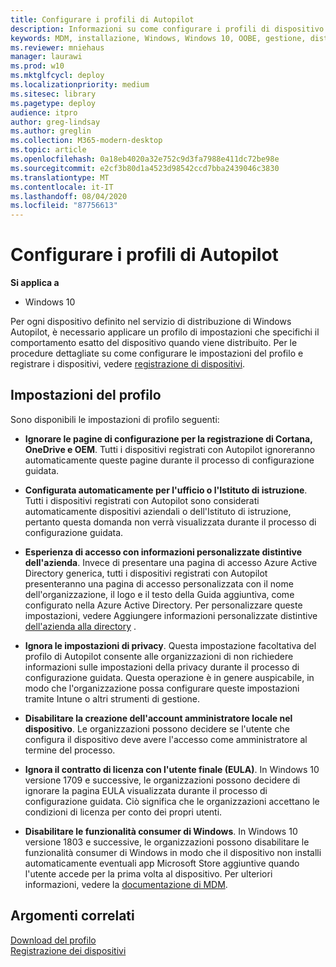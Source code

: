 ```yaml
---
title: Configurare i profili di Autopilot
description: Informazioni su come configurare i profili di dispositivo durante l'esecuzione di una distribuzione di Windows Autopilot.
keywords: MDM, installazione, Windows, Windows 10, OOBE, gestione, distribuzione, Autopilot, ZTD, zero-touch, partner, msfb, Intune
ms.reviewer: mniehaus
manager: laurawi
ms.prod: w10
ms.mktglfcycl: deploy
ms.localizationpriority: medium
ms.sitesec: library
ms.pagetype: deploy
audience: itpro
author: greg-lindsay
ms.author: greglin
ms.collection: M365-modern-desktop
ms.topic: article
ms.openlocfilehash: 0a18eb4020a32e752c9d3fa7988e411dc72be98e
ms.sourcegitcommit: e2cf3b80d1a4523d98542ccd7bba2439046c3830
ms.translationtype: MT
ms.contentlocale: it-IT
ms.lasthandoff: 08/04/2020
ms.locfileid: "87756613"
---
```

# <a name="configure-autopilot-profiles"></a>Configurare i profili di Autopilot

**Si applica a**

-   Windows 10

Per ogni dispositivo definito nel servizio di distribuzione di Windows Autopilot, è necessario applicare un profilo di impostazioni che specifichi il comportamento esatto del dispositivo quando viene distribuito. Per le procedure dettagliate su come configurare le impostazioni del profilo e registrare i dispositivi, vedere [registrazione di dispositivi](add-devices.md#registering-devices).

## <a name="profile-settings"></a>Impostazioni del profilo

Sono disponibili le impostazioni di profilo seguenti:

-   **Ignorare le pagine di configurazione per la registrazione di Cortana, OneDrive e OEM**. Tutti i dispositivi registrati con Autopilot ignoreranno automaticamente queste pagine durante il processo di configurazione guidata.

-   **Configurata automaticamente per l'ufficio o l'Istituto di istruzione**. Tutti i dispositivi registrati con Autopilot sono considerati automaticamente dispositivi aziendali o dell'Istituto di istruzione, pertanto questa domanda non verrà visualizzata durante il processo di configurazione guidata.

-   **Esperienza di accesso con informazioni personalizzate distintive dell'azienda**. Invece di presentare una pagina di accesso Azure Active Directory generica, tutti i dispositivi registrati con Autopilot presenteranno una pagina di accesso personalizzata con il nome dell'organizzazione, il logo e il testo della Guida aggiuntiva, come configurato nella Azure Active Directory. Per personalizzare queste impostazioni, vedere Aggiungere informazioni personalizzate distintive [dell'azienda alla directory](https://docs.microsoft.com/azure/active-directory/customize-branding#add-company-branding-to-your-directory) .

-   **Ignora le impostazioni di privacy**. Questa impostazione facoltativa del profilo di Autopilot consente alle organizzazioni di non richiedere informazioni sulle impostazioni della privacy durante il processo di configurazione guidata. Questa operazione è in genere auspicabile, in modo che l'organizzazione possa configurare queste impostazioni tramite Intune o altri strumenti di gestione.

-   **Disabilitare la creazione dell'account amministratore locale nel dispositivo**. Le organizzazioni possono decidere se l'utente che configura il dispositivo deve avere l'accesso come amministratore al termine del processo.

-   **Ignora il contratto di licenza con l'utente finale (EULA)**. In Windows 10 versione 1709 e successive, le organizzazioni possono decidere di ignorare la pagina EULA visualizzata durante il processo di configurazione guidata. Ciò significa che le organizzazioni accettano le condizioni di licenza per conto dei propri utenti.

-   **Disabilitare le funzionalità consumer di Windows**. In Windows 10 versione 1803 e successive, le organizzazioni possono disabilitare le funzionalità consumer di Windows in modo che il dispositivo non installi automaticamente eventuali app Microsoft Store aggiuntive quando l'utente accede per la prima volta al dispositivo. Per ulteriori informazioni, vedere la [documentazione di MDM](https://docs.microsoft.com/windows/client-management/mdm/policy-csp-experience#experience-allowwindowsconsumerfeatures).

## <a name="related-topics"></a>Argomenti correlati

[Download del profilo](troubleshooting.md#profile-download)<br>
[Registrazione dei dispositivi](add-devices.md)
